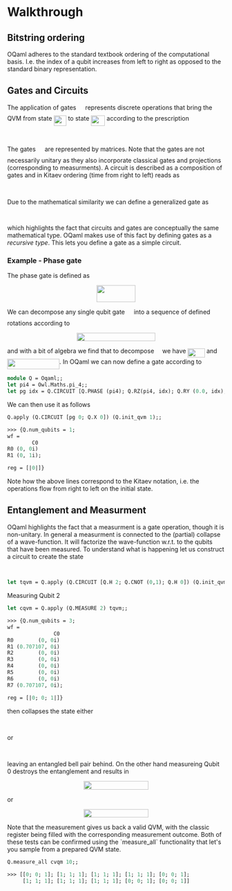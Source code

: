 # Walkthrough

## Bitstring ordering

OQaml adheres to the standard textbook ordering of the computational basis. I.e. the index of a qubit increases from left to right as opposed to the standard binary representation.

## Gates and Circuits

The application of gates <img src="svgs/6bac6ec50c01592407695ef84f457232.svg?invert_in_darkmode" align=middle width=13.016025pt height=22.46574pt/> represents discrete operations that bring the QVM from state <img src="svgs/3496a2ba12495d21458eae9270e3b8de.svg?invert_in_darkmode" align=middle width=29.21721pt height=24.6576pt/> to state <img src="svgs/268bfaf5ccaeb209b8098f68e0f6a1bd.svg?invert_in_darkmode" align=middle width=32.266245pt height=24.6576pt/> according to the prescription

<p align="center"><img src="svgs/66d271e8d7ba31fb430a85027ecf2fbf.svg?invert_in_darkmode" align=middle width=96.416925pt height=17.03196pt/></p>

The gates <img src="svgs/6bac6ec50c01592407695ef84f457232.svg?invert_in_darkmode" align=middle width=13.016025pt height=22.46574pt/> are represented by matrices. Note that the gates are not necessarily unitary as they also incorporate classical gates and projections (corresponding to measurments). A circuit is described as a composition of gates and in Kitaev ordering (time from right to left) reads as

<p align="center"><img src="svgs/ee24cfd2696b482b73aa1a593306dcfc.svg?invert_in_darkmode" align=middle width=183.8265pt height=17.03196pt/></p>

Due to the mathematical similarity we can define a generalized gate as

<p align="center"><img src="svgs/031ef0cd4ce0306a1c4e62de05577659.svg?invert_in_darkmode" align=middle width=134.445795pt height=15.0684765pt/></p>

which highlights the fact that circuits and gates are conceptually the same mathematical type. OQaml makes use of this fact by defining gates as a *recursive type*. This lets you define a gate as a simple circuit.

### Example - Phase gate

The phase gate is defined as

<p align="center"><img src="svgs/383cfb997cd358ec5e782fba1df8f24e.svg?invert_in_darkmode" align=middle width=90.022845pt height=39.45249pt/></p>

We can decompose any single qubit gate <img src="svgs/6bac6ec50c01592407695ef84f457232.svg?invert_in_darkmode" align=middle width=13.016025pt height=22.46574pt/> into a sequence of defined rotations according to

<p align="center"><img src="svgs/d9f46c357b11466d8c281a1edabb8756.svg?invert_in_darkmode" align=middle width=182.62695pt height=19.104525pt/></p>

and with a bit of algebra we find that to decompose <img src="svgs/e257acd1ccbe7fcb654708f1a866bfe9.svg?invert_in_darkmode" align=middle width=11.027445pt height=22.46574pt/> we have <img src="svgs/edad3500d9f7368f82c110d98051b30b.svg?invert_in_darkmode" align=middle width=39.56073pt height=21.18732pt/> and <img src="svgs/cff54eb79a3dbe3fa7e283c25b807932.svg?invert_in_darkmode" align=middle width=120.82158pt height=24.6576pt/>. In OQaml we can now define a gate according to

```ocaml
module Q = Oqaml;;
let pi4 = Owl.Maths.pi_4;;
let pg idx = Q.CIRCUIT [Q.PHASE (pi4); Q.RZ(pi4, idx); Q.RY (0.0, idx); Q.RZ (pi4, idx)];;
```

We can then use it as follows

```ocaml
Q.apply (Q.CIRCUIT [pg 0; Q.X 0]) (Q.init_qvm 1);;

>>> {Q.num_qubits = 1;
wf = 
        C0
R0 (0, 0i)
R1 (0, 1i);

reg = [|0|]}
```

Note how the above lines correspond to the Kitaev notation, i.e. the operations flow from right to left on the initial state.

## Entanglement and Measurment

OQaml highlights the fact that a measurment is a gate operation, though it is non-unitary. In general a measurment is connected to the (partial) collapse of a wave-function. It will factorize the wave-function w.r.t. to the qubits that have been measured. To understand what is happening let us construct a circuit to create the state

<p align="center"><img src="svgs/5efd49e23c03e3611f5c570d73206c99.svg?invert_in_darkmode" align=middle width=204.567pt height=16.438356pt/></p>

```ocaml
let tqvm = Q.apply (Q.CIRCUIT [Q.H 2; Q.CNOT (0,1); Q.H 0]) (Q.init_qvm 3);;
```

Measuring Qubit 2 
```ocaml
let cqvm = Q.apply (Q.MEASURE 2) tqvm;;

>>> {Q.num_qubits = 3;
wf = 
               C0
R0        (0, 0i)
R1 (0.707107, 0i)
R2        (0, 0i)
R3        (0, 0i)
R4        (0, 0i)
R5        (0, 0i)
R6        (0, 0i)
R7 (0.707107, 0i);

reg = [|0; 0; 1|]}
```
then collapses the state either
<p align="center"><img src="svgs/3d5a1e6c7d2ebefc7bbf8c9210b22233.svg?invert_in_darkmode" align=middle width=158.972715pt height=16.438356pt/></p>
or
<p align="center"><img src="svgs/68c164a747b4d059a9b9a5d0cc78e912.svg?invert_in_darkmode" align=middle width=158.972715pt height=16.438356pt/></p>
leaving an entangled bell pair behind. On the other hand measureing Qubit 0 destroys the entanglement and results in 
<p align="center"><img src="svgs/b2d182b77b130a9c3e32f91f35f837d9.svg?invert_in_darkmode" align=middle width=150.753405pt height=19.24329pt/></p>
or
<p align="center"><img src="svgs/33a3b073ff70009a0611eabd0915eac2.svg?invert_in_darkmode" align=middle width=150.753405pt height=19.24329pt/></p>
Note that the measurement gives us back a valid QVM, with the classic register being filled with the corresponding measurement outcome. Both of these tests can be confirmed using the `measure_all` functionality that let's you sample from a prepared QVM state.

```ocaml
Q.measure_all cvqm 10;;

>>> [[0; 0; 1]; [1; 1; 1]; [1; 1; 1]; [1; 1; 1]; [0; 0; 1];
     [1; 1; 1]; [1; 1; 1]; [1; 1; 1]; [0; 0; 1]; [0; 0; 1]]
```